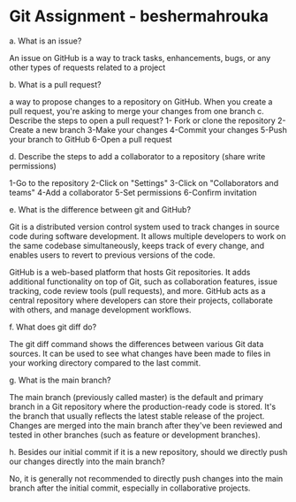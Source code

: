 # Git Assignment - beshermahrouka
a. What is an issue?

An issue on GitHub is a way to track tasks, enhancements, bugs, or any other types of requests related to a project

b. What is a pull request?

a way to propose changes to a repository on GitHub. When you create a pull request, you're asking to merge your changes from one branch
c. Describe the steps to open a pull request?
1- Fork or clone the repository
2- Create a new branch
3-Make your changes
4-Commit your changes
5-Push your branch to GitHub
6-Open a pull request

d. Describe the steps to add a collaborator to a repository (share write permissions)

1-Go to the repository
2-Click on "Settings"
3-Click on "Collaborators and teams"
4-Add a collaborator
5-Set permissions
6-Confirm invitation

e. What is the difference between git and GitHub?

Git is a distributed version control system used to track changes in source code during software development. It allows multiple developers to work on the same codebase simultaneously, keeps track of every change, and enables users to revert to previous versions of the code.

GitHub is a web-based platform that hosts Git repositories. It adds additional functionality on top of Git, such as collaboration features, issue tracking, code review tools (pull requests), and more. GitHub acts as a central repository where developers can store their projects, collaborate with others, and manage development workflows.


f. What does git diff do?

The git diff command shows the differences between various Git data sources. It can be used to see what changes have been made to files in your working directory compared to the last commit.

g. What is the main branch?

The main branch (previously called master) is the default and primary branch in a Git repository where the production-ready code is stored. It's the branch that usually reflects the latest stable release of the project. Changes are merged into the main branch after they've been reviewed and tested in other branches (such as feature or development branches).

h. Besides our initial commit if it is a new repository, should we directly push our changes directly into the main branch?

No, it is generally not recommended to directly push changes into the main branch after the initial commit, especially in collaborative projects.